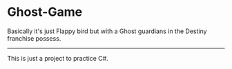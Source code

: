 # Ghost-Game
Basically it's just Flappy bird but with a Ghost guardians in the Destiny franchise possess.

---
This is just a project to practice C#.
